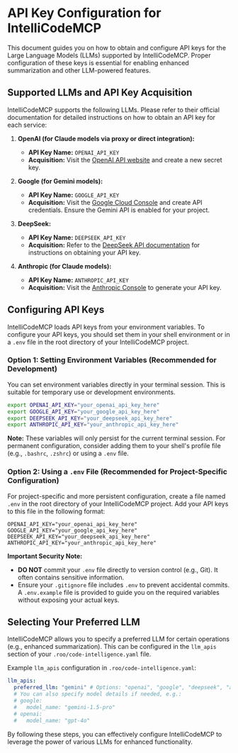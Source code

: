 # API Key Configuration for IntelliCodeMCP

This document guides you on how to obtain and configure API keys for the Large Language Models (LLMs) supported by IntelliCodeMCP. Proper configuration of these keys is essential for enabling enhanced summarization and other LLM-powered features.

## Supported LLMs and API Key Acquisition

IntelliCodeMCP supports the following LLMs. Please refer to their official documentation for detailed instructions on how to obtain an API key for each service:

1.  **OpenAI (for Claude models via proxy or direct integration):**
    *   **API Key Name:** `OPENAI_API_KEY`
    *   **Acquisition:** Visit the [OpenAI API website](https://platform.openai.com/account/api-keys) and create a new secret key.

2.  **Google (for Gemini models):**
    *   **API Key Name:** `GOOGLE_API_KEY`
    *   **Acquisition:** Visit the [Google Cloud Console](https://console.cloud.google.com/apis/credentials) and create API credentials. Ensure the Gemini API is enabled for your project.

3.  **DeepSeek:**
    *   **API Key Name:** `DEEPSEEK_API_KEY`
    *   **Acquisition:** Refer to the [DeepSeek API documentation](https://www.deepseek.com/api-docs) for instructions on obtaining your API key.

4.  **Anthropic (for Claude models):**
    *   **API Key Name:** `ANTHROPIC_API_KEY`
    *   **Acquisition:** Visit the [Anthropic Console](https://console.anthropic.com/settings/keys) to generate your API key.

## Configuring API Keys

IntelliCodeMCP loads API keys from your environment variables. To configure your API keys, you should set them in your shell environment or in a `.env` file in the root directory of your IntelliCodeMCP project.

### Option 1: Setting Environment Variables (Recommended for Development)

You can set environment variables directly in your terminal session. This is suitable for temporary use or development environments.

```bash
export OPENAI_API_KEY="your_openai_api_key_here"
export GOOGLE_API_KEY="your_google_api_key_here"
export DEEPSEEK_API_KEY="your_deepseek_api_key_here"
export ANTHROPIC_API_KEY="your_anthropic_api_key_here"
```

**Note:** These variables will only persist for the current terminal session. For permanent configuration, consider adding them to your shell's profile file (e.g., `.bashrc`, `.zshrc`) or using a `.env` file.

### Option 2: Using a `.env` File (Recommended for Project-Specific Configuration)

For project-specific and more persistent configuration, create a file named `.env` in the root directory of your IntelliCodeMCP project. Add your API keys to this file in the following format:

```
OPENAI_API_KEY="your_openai_api_key_here"
GOOGLE_API_KEY="your_google_api_key_here"
DEEPSEEK_API_KEY="your_deepseek_api_key_here"
ANTHROPIC_API_KEY="your_anthropic_api_key_here"
```

**Important Security Note:**
*   **DO NOT** commit your `.env` file directly to version control (e.g., Git). It often contains sensitive information.
*   Ensure your `.gitignore` file includes `.env` to prevent accidental commits. A `.env.example` file is provided to guide you on the required variables without exposing your actual keys.

## Selecting Your Preferred LLM

IntelliCodeMCP allows you to specify a preferred LLM for certain operations (e.g., enhanced summarization). This can be configured in the `llm_apis` section of your `.roo/code-intelligence.yaml` file.

Example `llm_apis` configuration in `.roo/code-intelligence.yaml`:

```yaml
llm_apis:
  preferred_llm: "gemini" # Options: "openai", "google", "deepseek", "anthropic"
  # You can also specify model details if needed, e.g.:
  # google:
  #   model_name: "gemini-1.5-pro"
  # openai:
  #   model_name: "gpt-4o"
```

By following these steps, you can effectively configure IntelliCodeMCP to leverage the power of various LLMs for enhanced functionality.